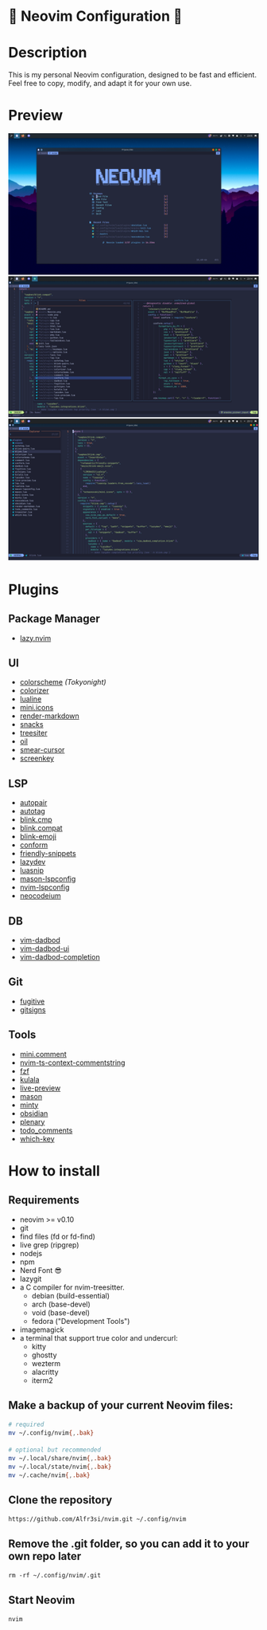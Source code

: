 # 🐣 Neovim Configuration 🐤

# Description

This is my personal Neovim configuration, designed to be fast and efficient. Feel free to copy, modify, and adapt it for your own use.

# Preview

![image](assets/neovim.png)
![image2](assets/Config.png)
![image2](assets/Code.png)

# Plugins

## Package Manager

- [lazy.nvim ](https://github.com/folke/lazy.nvim)

## UI

- [colorscheme](https://github.com/folke/tokyonight.nvim) _(Tokyonight)_
- [colorizer](https://github.com/norcalli/nvim-colorizer.lua)
- [lualine](https://github.com/nvim-lualine/lualine.nvim)
- [mini.icons](https://github.com/echasnovski/mini.icons)
- [render-markdown](https://github.com/MeanderingProgrammer/render-markdown.nvim)
- [snacks](https://github.com/folke/snacks.nvim)
- [treesiter](https://github.com/nvim-treesitter/nvim-treesitter)
- [oil](https://github.com/stevearc/oil.nvim?tab=readme-ov-file#requirements)
- [smear-cursor](https://github.com/sphamba/smear-cursor.nvim)
- [screenkey](https://github.com/NStefan002/screenkey.nvim)

## LSP

- [autopair](https://github.com/altermo/ultimate-autopair.nvim)
- [autotag](https://github.com/windwp/nvim-ts-autotag)
- [blink.cmp](https://github.com/saghen/blink.cmp)
- [blink.compat](https://github.com/Saghen/blink.compat)
- [blink-emoji](https://github.com/moyiz/blink-emoji.nvim)
- [conform](https://github.com/stevearc/conform.nvim)
- [friendly-snippets](https://github.com/rafamadriz/friendly-snippets)
- [lazydev](https://github.com/folke/lazydev.nvim)
- [luasnip](https://github.com/L3MON4D3/LuaSnip)
- [mason-lspconfig](https://github.com/mason-org/mason-lspconfig.nvim)
- [nvim-lspconfig](https://github.com/neovim/nvim-lspconfig)
- [neocodeium](https://github.com/monkoose/neocodeium)

## DB

- [vim-dadbod](https://github.com/tpope/vim-dadbod)
- [vim-dadbod-ui](https://github.com/kristijanhusak/vim-dadbod-ui)
- [vim-dadbod-completion](https://github.com/kristijanhusak/vim-dadbod-completion)

## Git

- [fugitive](https://github.com/tpope/vim-fugitive)
- [gitsigns](https://github.com/lewis6991/gitsigns.nvim)

## Tools

- [mini.comment](https://github.com/echasnovski/mini.comment)
- [nvim-ts-context-commentstring](https://github.com/JoosepAlviste/nvim-ts-context-commentstring)
- [fzf](https://github.com/ibhagwan/fzf-lua)
- [kulala](https://github.com/mistweaverco/kulala.nvim)
- [live-preview](https://github.com/brianhuster/live-preview.nvim)
- [mason](https://github.com/mason-org/mason.nvim)
- [minty](https://github.com/nvzone/minty)
- [obsidian](https://github.com/epwalsh/obsidian.nvim)
- [plenary](https://github.com/nvim-lua/plenary.nvim)
- [todo_comments](https://github.com/folke/todo-comments.nvim)
- [which-key](https://github.com/folke/which-key.nvim)

# How to install

## Requirements

- neovim >= v0.10
- git
- find files (fd or fd-find)
- live grep (ripgrep)
- nodejs
- npm
- Nerd Font 😎
- lazygit
- a C compiler for nvim-treesitter.
  - debian (build-essential)
  - arch (base-devel)
  - void (base-devel)
  - fedora ("Development Tools")
- imagemagick
- a terminal that support true color and undercurl:
  - kitty
  - ghostty
  - wezterm
  - alacritty
  - iterm2

## Make a backup of your current Neovim files:

```bash
# required
mv ~/.config/nvim{,.bak}

# optional but recommended
mv ~/.local/share/nvim{,.bak}
mv ~/.local/state/nvim{,.bak}
mv ~/.cache/nvim{,.bak}
```

## Clone the repository

    https://github.com/Alfr3si/nvim.git ~/.config/nvim

## Remove the .git folder, so you can add it to your own repo later

    rm -rf ~/.config/nvim/.git

## Start Neovim

    nvim
